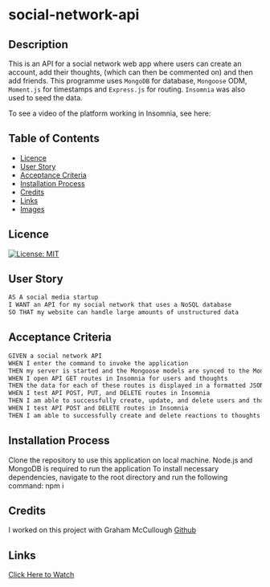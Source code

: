 # social-network-api

## Description

This is an API for a social network web app where users can create an account, add their thoughts, (which can then be commented on) and then add friends. This programme uses `MongoDB` for database, `Mongoose` ODM, `Moment.js` for timestamps and `Express.js` for routing. `Insomnia` was also used to seed the data.

To see a video of the platform working in Insomnia, see here:

## Table of Contents

- [Licence](#licence)
- [User Story](#user-story)
- [Acceptance Criteria](#acceptance-criteria)
- [Installation Process](#installation-process)
- [Credits](#credits)
- [Links](#links)
- [Images](#images)

## Licence

[![License: MIT](https://img.shields.io/badge/License-MIT-yellow.svg)](https://opensource.org/licenses/MIT)

## User Story

```md
AS A social media startup
I WANT an API for my social network that uses a NoSQL database
SO THAT my website can handle large amounts of unstructured data
```

## Acceptance Criteria

```md
GIVEN a social network API
WHEN I enter the command to invoke the application
THEN my server is started and the Mongoose models are synced to the MongoDB database
WHEN I open API GET routes in Insomnia for users and thoughts
THEN the data for each of these routes is displayed in a formatted JSON
WHEN I test API POST, PUT, and DELETE routes in Insomnia
THEN I am able to successfully create, update, and delete users and thoughts in my database
WHEN I test API POST and DELETE routes in Insomnia
THEN I am able to successfully create and delete reactions to thoughts and add and remove friends to a user’s friend list
```
## Installation Process

Clone the repository to use this application on local machine.
Node.js and MongoDB is required to run the application
To install necessary dependencies, navigate to the root directory and run the following command: npm i

## Credits

I worked on this project with Graham McCullough [Github](https://github.com/Grahamy27)

## Links

[Click Here to Watch](https://drive.google.com/file/d/1JzApSDnmJpDlDjgQFLhEGqCtgUJZwvJZ/view)
